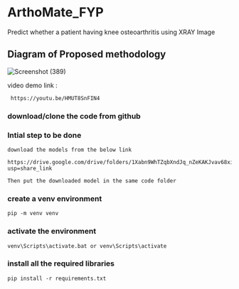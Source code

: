 # ArthoMate_FYP
Predict whether a patient having knee osteoarthritis using XRAY Image

## Diagram of Proposed methodology
![Screenshot (389)](https://user-images.githubusercontent.com/63280392/233567066-d71fff5b-df7a-439a-810a-2180dba06cd7.png)

video demo link :
```
 https://youtu.be/HMUT8SnFIN4
 ```


### download/clone the code from github

### Intial step to be done

```
download the models from the below link 
```
```
https://drive.google.com/drive/folders/1Xabn9WhTZqbXndJq_nZeKAKJvav68xiE?usp=share_link
```

```
Then put the downloaded model in the same code folder
```

### create a venv environment
```
pip -m venv venv
```
### activate the environment
```
venv\Scripts\activate.bat or venv\Scripts\activate
```

### install all the required libraries
```
pip install -r requirements.txt
```
